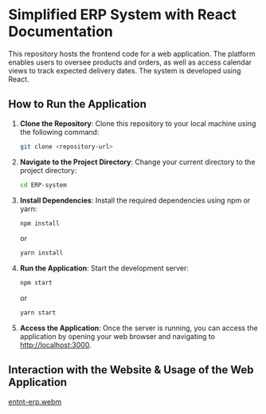# Simplified ERP System with React Documentation

This repository hosts the frontend code for a web application. The platform enables users to oversee products and orders, as well as access calendar views to track expected delivery dates. The system is developed using React.

## How to Run the Application

1. **Clone the Repository**: Clone this repository to your local machine using the following command:

   ```bash
   git clone <repository-url>
   ```

2. **Navigate to the Project Directory**: Change your current directory to the project directory:

   ```bash
   cd ERP-system
   ```

3. **Install Dependencies**: Install the required dependencies using npm or yarn:

   ```bash
   npm install
   ```

   or

   ```bash
   yarn install
   ```

4. **Run the Application**: Start the development server:

   ```bash
   npm start
   ```

   or

   ```bash
   yarn start
   ```

5. **Access the Application**: Once the server is running, you can access the application by opening your web browser and navigating to [http://localhost:3000](http://localhost:3000).

## Interaction with the Website & Usage of the Web Application

[entnt-erp.webm](https://github.com/DheerajKandoor/ENTNT-ERP-SYSTEM/assets/92793181/00bbbd09-3fed-41e7-9ed3-fcd79f311c1a)
